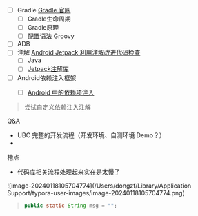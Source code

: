 - [ ] Gradle [Gradle 官网](https://docs.gradle.org/current/userguide/building_java_projects.html)
  - [ ] Gradle生命周期
  - [ ] Gradle原理
  - [ ] 配置语法 Groovy
- [ ] ADB
- [ ] 注解 [Android Jetpack 利用注解改进代码检查](https://developer.android.com/studio/write/annotations?hl=zh-cn#java)
  - [ ] Java
  - [ ] [Jetpack注解库](https://developer.android.com/reference/androidx/annotation/package-summary)
- [ ] Android依赖注入框架
  - [ ] [Android 中的依赖项注入](https://developer.android.com/training/dependency-injection?hl=zh-cn)


> 尝试自定义依赖注入注解



Q&A

- UBC 完整的开发流程（开发环境、自测环境 Demo？）
- 

槽点

- 代码库相关流程处理起来实在是太慢了

![image-20240118105704774](/Users/dongzf/Library/Application Support/typora-user-images/image-20240118105704774.png)

> ```java
> public static String msg = "";
> ```
>
> 
